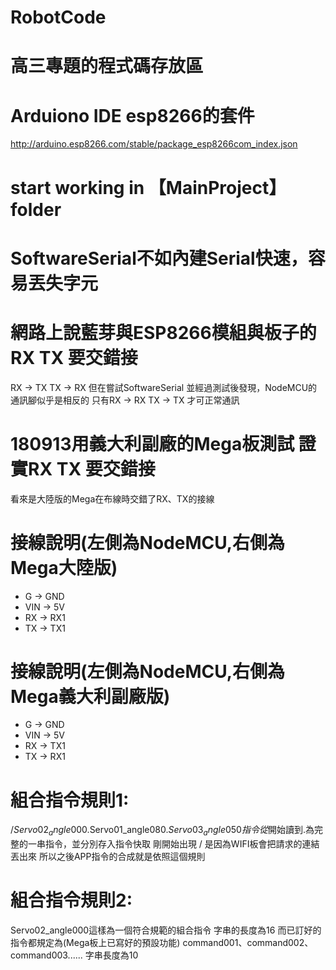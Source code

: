 # RobotCode
# 高三專題的程式碼存放區
# Arduiono IDE esp8266的套件
http://arduino.esp8266.com/stable/package_esp8266com_index.json

# start working in 【MainProject】 folder
# SoftwareSerial不如內建Serial快速，容易丟失字元

# 網路上說藍芽與ESP8266模組與板子的RX TX 要交錯接
RX -> TX    TX -> RX
但在嘗試SoftwareSerial 並經過測試後發現，NodeMCU的通訊腳似乎是相反的
只有RX -> RX  TX -> TX 才可正常通訊

# 180913用義大利副廠的Mega板測試 證實RX TX 要交錯接
看來是大陸版的Mega在布線時交錯了RX、TX的接線

# 接線說明(左側為NodeMCU,右側為Mega大陸版)
+ G   ->  GND
+ VIN ->  5V
+ RX  ->  RX1
+ TX  ->  TX1

# 接線說明(左側為NodeMCU,右側為Mega義大利副廠版)
+ G   ->  GND
+ VIN ->  5V
+ RX  ->  TX1
+ TX  ->  RX1

# 組合指令規則1:
/$Servo02_angle000.$Servo01_angle080.$Servo03_angle050
指令從$開始讀到.為完整的一串指令，並分別存入指令快取
剛開始出現 / 是因為WIFI板會把請求的連結丟出來
所以之後APP指令的合成就是依照這個規則

# 組合指令規則2:
Servo02_angle000這樣為一個符合規範的組合指令
字串的長度為16
而已訂好的指令都規定為(Mega板上已寫好的預設功能)
command001、command002、command003......
字串長度為10